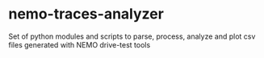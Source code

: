 nemo-traces-analyzer
====================

Set of python modules and scripts to parse, process, analyze and plot csv files generated with NEMO drive-test tools
